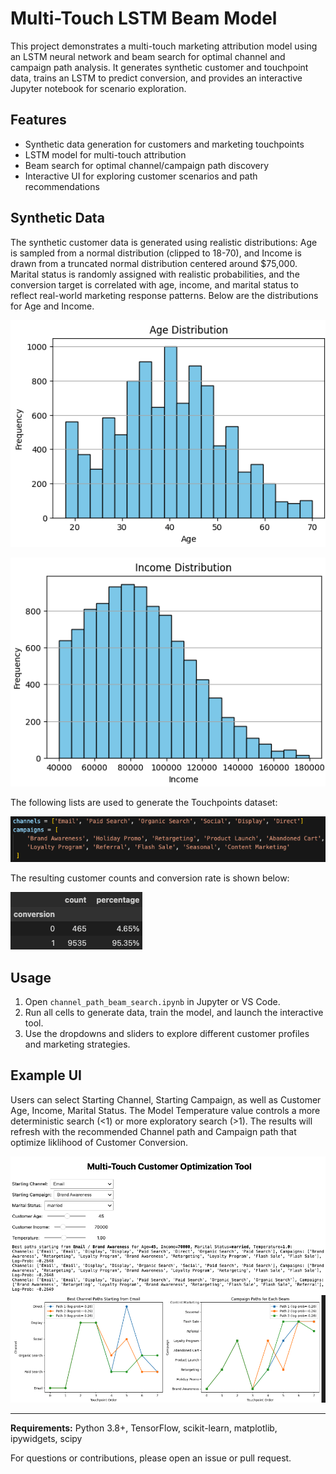 # Multi-Touch LSTM Beam Model

This project demonstrates a multi-touch marketing attribution model using an LSTM neural network and beam search for optimal channel and campaign path analysis. It generates synthetic customer and touchpoint data, trains an LSTM to predict conversion, and provides an interactive Jupyter notebook for scenario exploration.

## Features
- Synthetic data generation for customers and marketing touchpoints
- LSTM model for multi-touch attribution
- Beam search for optimal channel/campaign path discovery
- Interactive UI for exploring customer scenarios and path recommendations

## Synthetic Data

The synthetic customer data is generated using realistic distributions: Age is sampled from a normal distribution (clipped to 18-70), and Income is drawn from a truncated normal distribution centered around $75,000. Marital status is randomly assigned with realistic probabilities, and the conversion target is correlated with age, income, and marital status to reflect real-world marketing response patterns. Below are the distributions for Age and Income.

![Age Distribution](img/age_ss.png)

![Income Distribution](img/income_ss.png)

The following lists are used to generate the Touchpoints dataset:

![Channel and Campaign Lists](img/channel_campaign_lists.png)

The resulting customer counts and conversion rate is shown below:

![Conversion Rate](img/conversion_perc.png)

## Usage
1. Open `channel_path_beam_search.ipynb` in Jupyter or VS Code.
2. Run all cells to generate data, train the model, and launch the interactive tool.
3. Use the dropdowns and sliders to explore different customer profiles and marketing strategies.

## Example UI

Users can select Starting Channel, Starting Campaign, as well as Customer Age, Income, Marital Status. The Model Temperature value controls a more deterministic search (<1) or more exploratory search (>1). The results will refresh with the recommended Channel path and Campaign path that optimize liklihood of Customer Conversion.

![Interactive UI Example](img/ipython_screenshot.png)

---

**Requirements:** Python 3.8+, TensorFlow, scikit-learn, matplotlib, ipywidgets, scipy

For questions or contributions, please open an issue or pull request.
